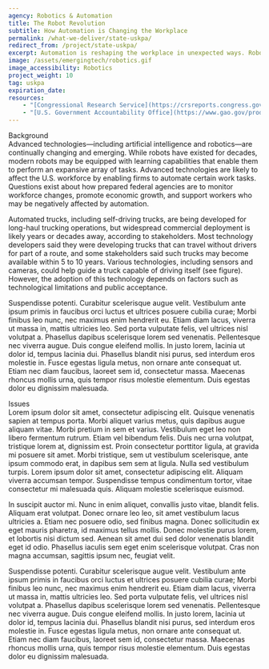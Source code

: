 ```yaml
---
agency: Robotics & Automation
title: The Robot Revolution
subtitle: How Automation is Changing the Workplace
permalink: /what-we-deliver/state-uskpa/
redirect_from: /project/state-uskpa/
excerpt: Automation is reshaping the workplace in unexpected ways. Robots and automation can improve efficiency and quality, reduce costs, and even help create more jobs for their human counterparts. But more robots can also reduce the need in other categories of personnel.
image: /assets/emergingtech/robotics.gif
image_accessibility: Robotics
project_weight: 10
tag: uskpa
expiration_date:
resources:
    - "[Congressional Research Service](https://crsreports.congress.gov/product/pdf/R/R46795)"
    - "[U.S. Government Accountability Office](https://www.gao.gov/products/gao-19-161)"
---
```


<div class="small-caps">Background</div>
Advanced technologies—including artificial intelligence and robotics—are continually changing and emerging. While robots have existed for decades, modern robots may be equipped with learning capabilities that enable them to perform an expansive array of tasks. Advanced technologies are likely to affect the U.S. workforce by enabling firms to automate certain work tasks. Questions exist about how prepared federal agencies are to monitor workforce changes, promote economic growth, and support workers who may be negatively affected by automation.

Automated trucks, including self-driving trucks, are being developed for long-haul trucking operations, but widespread commercial deployment is likely years or decades away, according to stakeholders. Most technology developers said they were developing trucks that can travel without drivers for part of a route, and some stakeholders said such trucks may become available within 5 to 10 years. Various technologies, including sensors and cameras, could help guide a truck capable of driving itself (see figure). However, the adoption of this technology depends on factors such as technological limitations and public acceptance.

Suspendisse potenti. Curabitur scelerisque augue velit. Vestibulum ante ipsum primis in faucibus orci luctus et ultrices posuere cubilia curae; Morbi finibus leo nunc, nec maximus enim hendrerit eu. Etiam diam lacus, viverra ut massa in, mattis ultricies leo. Sed porta vulputate felis, vel ultrices nisl volutpat a. Phasellus dapibus scelerisque lorem sed venenatis. Pellentesque nec viverra augue. Duis congue eleifend mollis. In justo lorem, lacinia ut dolor id, tempus lacinia dui. Phasellus blandit nisi purus, sed interdum eros molestie in. Fusce egestas ligula metus, non ornare ante consequat ut. Etiam nec diam faucibus, laoreet sem id, consectetur massa. Maecenas rhoncus mollis urna, quis tempor risus molestie elementum. Duis egestas dolor eu dignissim malesuada.

<div class="small-caps">Issues</div>
Lorem ipsum dolor sit amet, consectetur adipiscing elit. Quisque venenatis sapien at tempus porta. Morbi aliquet varius metus, quis dapibus augue aliquam vitae. Morbi pretium in sem et varius. Vestibulum eget leo non libero fermentum rutrum. Etiam vel bibendum felis. Duis nec urna volutpat, tristique lorem at, dignissim est. Proin consectetur porttitor ligula, at gravida mi posuere sit amet. Morbi tristique, sem ut vestibulum scelerisque, ante ipsum commodo erat, in dapibus sem sem at ligula. Nulla sed vestibulum turpis. Lorem ipsum dolor sit amet, consectetur adipiscing elit. Aliquam viverra accumsan tempor. Suspendisse tempus condimentum tortor, vitae consectetur mi malesuada quis. Aliquam molestie scelerisque euismod.

In suscipit auctor mi. Nunc in enim aliquet, convallis justo vitae, blandit felis. Aliquam erat volutpat. Donec ornare leo leo, sit amet vestibulum lacus ultricies a. Etiam nec posuere odio, sed finibus magna. Donec sollicitudin ex eget mauris pharetra, id maximus tellus mollis. Donec molestie purus lorem, et lobortis nisi dictum sed. Aenean sit amet dui sed dolor venenatis blandit eget id odio. Phasellus iaculis sem eget enim scelerisque volutpat. Cras non magna accumsan, sagittis ipsum nec, feugiat velit.

Suspendisse potenti. Curabitur scelerisque augue velit. Vestibulum ante ipsum primis in faucibus orci luctus et ultrices posuere cubilia curae; Morbi finibus leo nunc, nec maximus enim hendrerit eu. Etiam diam lacus, viverra ut massa in, mattis ultricies leo. Sed porta vulputate felis, vel ultrices nisl volutpat a. Phasellus dapibus scelerisque lorem sed venenatis. Pellentesque nec viverra augue. Duis congue eleifend mollis. In justo lorem, lacinia ut dolor id, tempus lacinia dui. Phasellus blandit nisi purus, sed interdum eros molestie in. Fusce egestas ligula metus, non ornare ante consequat ut. Etiam nec diam faucibus, laoreet sem id, consectetur massa. Maecenas rhoncus mollis urna, quis tempor risus molestie elementum. Duis egestas dolor eu dignissim malesuada.

